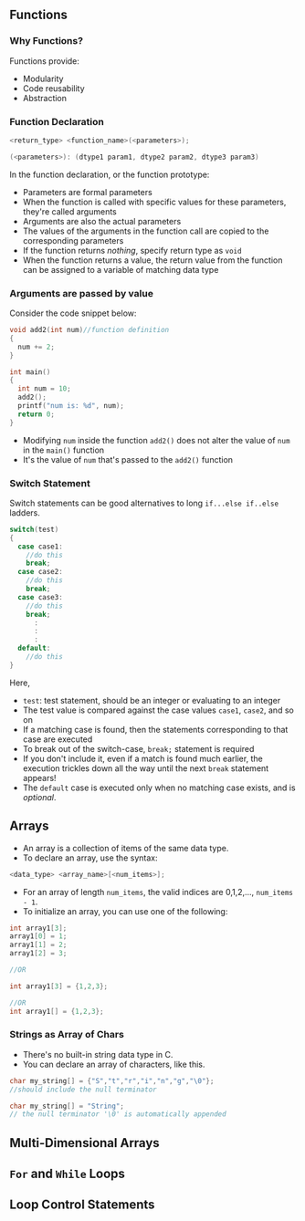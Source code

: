 ## Functions
### Why Functions?
Functions provide:
- Modularity
- Code reusability
- Abstraction

### Function Declaration
```c
<return_type> <function_name>(<parameters>);

(<parameters>): (dtype1 param1, dtype2 param2, dtype3 param3)
```

In the function declaration, or the function prototype:
- Parameters are formal parameters
- When the function is called with specific values for these parameters, they're called arguments
- Arguments are also the actual parameters
- The values of the arguments in the function call are copied to the corresponding parameters
- If the function returns *nothing*, specify return type as `void`
- When the function returns a value, the return value from the function can be assigned to a variable of matching data type

### Arguments are passed by value
Consider the code snippet below:
```c
void add2(int num)//function definition
{
  num += 2;
}

int main()
{
  int num = 10;
  add2();
  printf("num is: %d", num);
  return 0;
}
```
- Modifying `num` inside the function `add2()` does not alter the value of `num` in the `main()` function
- It's the value of `num` that's passed to the `add2()` function

### Switch Statement
Switch statements can be good alternatives to long `if...else if..else` ladders.
```c
switch(test)
{
  case case1:
    //do this
    break;
  case case2:
    //do this
    break;
  case case3:
    //do this
    break;
      :
      :
      :
  default:
    //do this
}
```

Here, 
- `test`: test statement, should be an integer or evaluating to an integer
- The test value is compared against the case values `case1`, `case2`, and so on
- If a matching case is found, then the statements corresponding to that case are executed
- To break out of the switch-case, `break;` statement is required
- If you don't include it, even if a match is found much earlier, the execution trickles down all the way until the next `break` statement appears!
- The `default` case is executed only when no matching case exists, and is *optional*.

## Arrays
- An array is a collection of items of the same data type.
- To declare an array, use the syntax:

```c
<data_type> <array_name>[<num_items>];
```
- For an array of length `num_items`, the valid indices are 0,1,2,..., `num_items - 1`.
- To initialize an array, you can use one of the following:
```c
int array1[3];
array1[0] = 1;
array1[1] = 2;
array1[2] = 3;

//OR

int array1[3] = {1,2,3};

//OR
int array1[] = {1,2,3};

```

### Strings as Array of Chars
- There's no built-in string data type in C.
- You can declare an array of characters, like this.
```c
char my_string[] = {"S","t","r","i","n","g","\0"};
//should include the null terminator

char my_string[] = "String";
// the null terminator '\0' is automatically appended

```
## Multi-Dimensional Arrays

## `For` and `While` Loops


## Loop Control Statements






